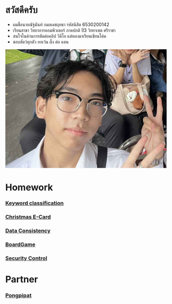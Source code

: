 # สวัสดีครับ
- ผมชื่อนายณัฐนันท์ กมลเดชฤทธา รหัสนิสิต 6530200142
- เรียนสาขา วิทยาการคอมพิวเตอร์ ภาคปกติ ปี3 วิทยาเขต ศรีราชา
- สนใจในด้านการตัดต่อคลิป วิดีโอ แต่หลงมาเรียนเขียนโค้ด
- ชอบสัตว์ทุกตัว ยกเว้น ผึ้ง ต่อ แตน


![Alt text](assets/1727268648824.jpg)
# Homework
### [Keyword classification](classification.md)
### [Christmas E-Card](Christmas.md)
### [Data Consistency](consistency.md)
### [BoardGame](BoardGame.md)
### [Security Control](secure-control.md)
# Partner
### [Pongpipat](https://6530200711.github.io)
